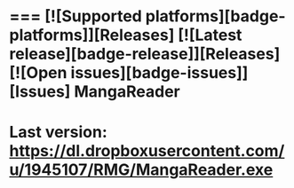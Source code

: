 ===
[![Supported platforms][badge-platforms]][Releases] [![Latest release][badge-release]][Releases] [![Open issues][badge-issues]][Issues]
MangaReader
===========
Last version:
https://dl.dropboxusercontent.com/u/1945107/RMG/MangaReader.exe
===========